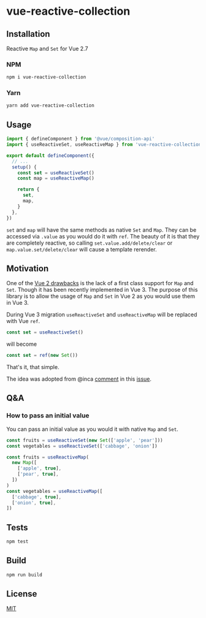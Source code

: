 # vue-reactive-collection

## Installation

Reactive `Map` and `Set` for Vue 2.7

### NPM

```bash
npm i vue-reactive-collection
```

### Yarn

```bash
yarn add vue-reactive-collection
```

## Usage

```ts
import { defineComponent } from '@vue/composition-api'
import { useReactiveSet, useReactiveMap } from 'vue-reactive-collection'

export default defineComponent({
  // ...
  setup() {
    const set = useReactiveSet()
    const map = useReactiveMap()

    return {
      set,
      map,
    }
  },
})
```

`set` and `map` will have the same methods as native `Set` and `Map`. They can be accessed via `.value` as you would do it with `ref`. The beauty of it is that they are completely reactive, so calling `set.value.add/delete/clear` or `map.value.set/delete/clear` will cause a template rerender.

## Motivation

One of the [Vue 2 drawbacks](https://github.com/vuejs/vue/issues/2410) is the lack of a first class support for `Map` and `Set`. Though it has been recently implemented in Vue 3. The purpose of this library is to allow the usage of `Map` and `Set` in Vue 2 as you would use them in Vue 3.

During Vue 3 migration `useReactiveSet` and `useReactiveMap` will be replaced with Vue `ref`.

```ts
const set = useReactiveSet()
```

will become

```ts
const set = ref(new Set())
```

That's it, that simple.

The idea was adopted from @inca [comment](https://github.com/vuejs/vue/issues/2410#issuecomment-318487855) in this [issue](https://github.com/vuejs/vue/issues/2410).

## Q&A

### How to pass an initial value

You can pass an initial value as you would it with native `Map` and `Set`.

```ts
const fruits = useReactiveSet(new Set(['apple', 'pear']))
const vegetables = useReactiveSet(['cabbage', 'onion'])
```

```ts
const fruits = useReactiveMap(
  new Map([
    ['apple', true],
    ['pear', true],
  ])
)
const vegetables = useReactiveMap([
  ['cabbage', true],
  ['onion', true],
])
```

## Tests

```bash
npm test
```

## Build

```bash
npm run build
```

## License

[MIT](http://opensource.org/licenses/MIT)
